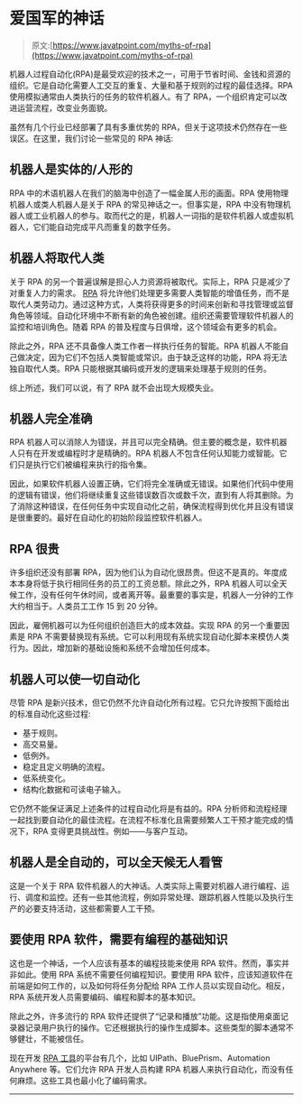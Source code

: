 # 爱国军的神话

> 原文:[https://www.javatpoint.com/myths-of-rpa](https://www.javatpoint.com/myths-of-rpa)

机器人过程自动化(RPA)是最受欢迎的技术之一，可用于节省时间、金钱和资源的组织。它是自动化需要人工交互的重复、大量和基于规则的过程的最佳选择。RPA 使用模拟通常由人类执行的任务的软件机器人。有了 RPA，一个组织肯定可以改进运营流程，改变业务面貌。

虽然有几个行业已经部署了具有多重优势的 RPA，但关于这项技术仍然存在一些误区。在这里，我们讨论一些常见的 RPA 神话:

## 机器人是实体的/人形的

RPA 中的术语机器人在我们的脑海中创造了一幅金属人形的画面。RPA 使用物理机器人或类人机器人是关于 RPA 的常见神话之一。但事实是，RPA 中没有物理机器人或工业机器人的参与。取而代之的是，机器人一词指的是软件机器人或虚拟机器人，它们能自动完成平凡而重复的数字任务。

## 机器人将取代人类

关于 RPA 的另一个普遍误解是担心人力资源将被取代。实际上，RPA 只是减少了对重复人力的需求。 [RPA](https://www.javatpoint.com/rpa) 将允许他们处理更多需要人类智能的增值任务，而不是取代人类劳动力。通过这种方式，人类将获得更多的时间来创新和寻找管理或监督角色等领域。自动化环境中不断有新的角色被创建。组织还需要管理软件机器人的监控和培训角色。随着 RPA 的普及程度与日俱增，这个领域会有更多的机会。

除此之外，RPA 还不具备像人类工作者一样执行任务的智能。RPA 机器人不能自己做决定，因为它们不包括人类智能或常识。由于缺乏这样的功能，RPA 将无法独自取代人类。RPA 只能根据其编码或开发的逻辑来处理基于规则的任务。

综上所述，我们可以说，有了 RPA 就不会出现大规模失业。

## 机器人完全准确

RPA 机器人可以消除人为错误，并且可以完全精确。但主要的概念是，软件机器人只有在开发或编程时才是精确的。RPA 机器人不包含任何认知能力或智能。它们只是执行它们被编程来执行的指令集。

因此，如果软件机器人设置正确，它们将完全准确或无错误。如果他们代码中使用的逻辑有错误，他们将继续重复这些错误数百次或数千次，直到有人将其删除。为了消除这种错误，在任何任务中实现自动化之前，确保流程得到优化并且没有错误是很重要的。最好在自动化的初始阶段监控软件机器人。

## RPA 很贵

许多组织还没有部署 RPA，因为他们认为自动化很昂贵。但这不是真的。年度成本本身将低于执行相同任务的员工的工资总额。除此之外，RPA 机器人可以全天候工作，没有任何午休时间，或者离开等。最重要的事实是，机器人一分钟的工作大约相当于。人类员工工作 15 到 20 分钟。

因此，雇佣机器可以为任何组织创造巨大的成本效益。实现 RPA 的另一个重要因素是 RPA 不需要替换现有系统。它可以利用现有系统实现自动化脚本来模仿人类行为。因此，增加新的基础设施和系统不会增加任何成本。

## 机器人可以使一切自动化

尽管 RPA 是新兴技术，但它仍然不允许自动化所有过程。它只允许按照下面给出的标准自动化这些过程:

*   基于规则。
*   高交易量。
*   低例外。
*   稳定且定义明确的流程。
*   低系统变化。
*   结构化数据和可读电子输入。

它仍然不能保证满足上述条件的过程自动化将是有益的。RPA 分析师和流程经理一起找到要自动化的最佳流程。在流程不标准化且需要频繁人工干预才能完成的情况下，RPA 变得更具挑战性。例如——与客户互动。

## 机器人是全自动的，可以全天候无人看管

这是一个关于 RPA 软件机器人的大神话。人类实际上需要对机器人进行编程、运行、调度和监控。还有一些其他流程，例如异常处理、跟踪机器人性能以及执行生产的必要支持活动，这些都需要人工干预。

## 要使用 RPA 软件，需要有编程的基础知识

这也是一个神话，一个人应该有基本的编程技能来使用 RPA 软件。然而，事实并非如此。使用 RPA 系统不需要任何编程知识。要使用 RPA 软件，应该知道软件在前端是如何工作的，以及如何将任务分配给 RPA 工作人员以实现自动化。相反，RPA 系统开发人员需要编码、编程和脚本的基本知识。

除此之外，许多流行的 RPA 软件还提供了“记录和播放”功能。这是指使用桌面记录器记录用户执行的操作。它还根据执行的操作生成脚本。这些类型的脚本通常不够健壮，不能被信任。

现在开发 [RPA 工具](https://www.javatpoint.com/rpa-tools)的平台有几个，比如 UIPath、BluePrism、Automation Anywhere 等。它们允许 RPA 开发人员构建 RPA 机器人来执行自动化，而没有任何麻烦。这些工具也最小化了编码需求。

* * *